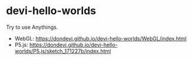 # devi-hello-worlds

Try to use Anythings.

- WebGL: <https://dondevi.github.io/devi-hello-worlds/WebGL/index.html>
- P5.js: <https://dondevi.github.io/devi-hello-worlds/P5.js/sketch_171227b/index.html>
